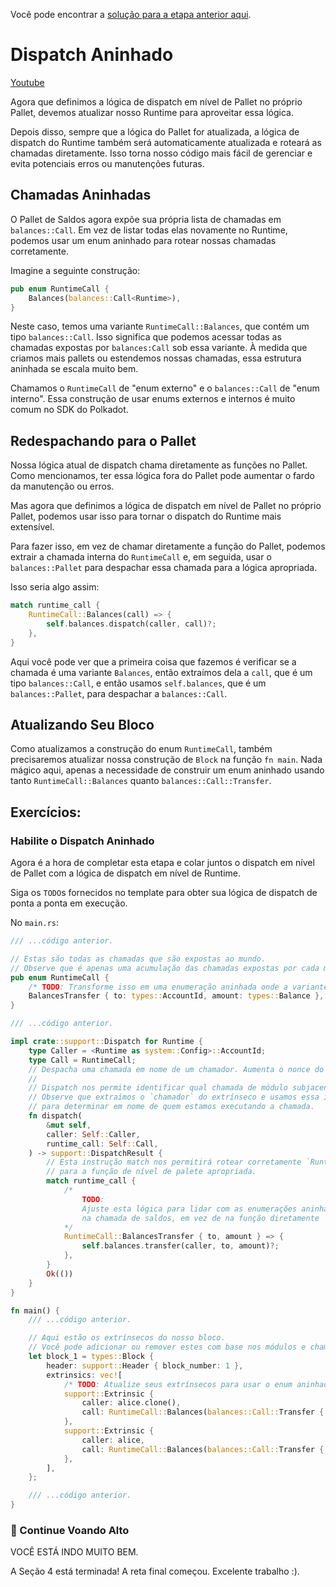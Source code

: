 Você pode encontrar a [solução para a etapa anterior aqui](https://gist.github.com/nomadbitcoin/752f5f7451846f9bd6b9bbcfc29c8fa6).

# Dispatch Aninhado

[Youtube](https://youtu.be/alTqa9Idu2I?si=2A7-tHZALDiPw7sv)

Agora que definimos a lógica de dispatch em nível de Pallet no próprio Pallet, devemos atualizar nosso Runtime para aproveitar essa lógica.

Depois disso, sempre que a lógica do Pallet for atualizada, a lógica de dispatch do Runtime também será automaticamente atualizada e roteará as chamadas diretamente. Isso torna nosso código mais fácil de gerenciar e evita potenciais erros ou manutenções futuras.

## Chamadas Aninhadas

O Pallet de Saldos agora expõe sua própria lista de chamadas em `balances::Call`. Em vez de listar todas elas novamente no Runtime, podemos usar um enum aninhado para rotear nossas chamadas corretamente.

Imagine a seguinte construção:

```rust
pub enum RuntimeCall {
	Balances(balances::Call<Runtime>),
}
```

Neste caso, temos uma variante `RuntimeCall::Balances`, que contém um tipo `balances::Call`. Isso significa que podemos acessar todas as chamadas expostas por `balances:Call` sob essa variante. À medida que criamos mais pallets ou estendemos nossas chamadas, essa estrutura aninhada se escala muito bem.

Chamamos o `RuntimeCall` de "enum externo" e o `balances::Call` de "enum interno". Essa construção de usar enums externos e internos é muito comum no SDK do Polkadot.

## Redespachando para o Pallet

Nossa lógica atual de dispatch chama diretamente as funções no Pallet. Como mencionamos, ter essa lógica fora do Pallet pode aumentar o fardo da manutenção ou erros.

Mas agora que definimos a lógica de dispatch em nível de Pallet no próprio Pallet, podemos usar isso para tornar o dispatch do Runtime mais extensível.

Para fazer isso, em vez de chamar diretamente a função do Pallet, podemos extrair a chamada interna do `RuntimeCall` e, em seguida, usar o `balances::Pallet` para despachar essa chamada para a lógica apropriada.

Isso seria algo assim:

```rust
match runtime_call {
	RuntimeCall::Balances(call) => {
		self.balances.dispatch(caller, call)?;
	},
}
```

Aqui você pode ver que a primeira coisa que fazemos é verificar se a chamada é uma variante `Balances`, então extraímos dela a `call`, que é um tipo `balances::Call`, e então usamos `self.balances`, que é um `balances::Pallet`, para despachar a `balances::Call`.

## Atualizando Seu Bloco

Como atualizamos a construção do enum `RuntimeCall`, também precisaremos atualizar nossa construção de `Block` na função `fn main`. Nada mágico aqui, apenas a necessidade de construir um enum aninhado usando tanto `RuntimeCall::Balances` quanto `balances::Call::Transfer`.

## Exercícios:

### Habilite o Dispatch Aninhado

Agora é a hora de completar esta etapa e colar juntos o dispatch em nível de Pallet com a lógica de dispatch em nível de Runtime.

Siga os `TODO`s fornecidos no template para obter sua lógica de dispatch de ponta a ponta em execução.

No `main.rs`:

```rust
/// ...código anterior.

// Estas são todas as chamadas que são expostas ao mundo.
// Observe que é apenas uma acumulação das chamadas expostas por cada módulo.
pub enum RuntimeCall {
	/* TODO: Transforme isso em uma enumeração aninhada onde a variante `Balances` contém um `balances::Call`. */
	BalancesTransfer { to: types::AccountId, amount: types::Balance },
}

/// ...código anterior.

impl crate::support::Dispatch for Runtime {
	type Caller = <Runtime as system::Config>::AccountId;
	type Call = RuntimeCall;
	// Despacha uma chamada em nome de um chamador. Aumenta o nonce do chamador.
  	//
	// Dispatch nos permite identificar qual chamada de módulo subjacente queremos executar.
	// Observe que extraímos o `chamador` do extrínseco e usamos essa informação
	// para determinar em nome de quem estamos executando a chamada.
	fn dispatch(
		&mut self,
		caller: Self::Caller,
		runtime_call: Self::Call,
	) -> support::DispatchResult {
		// Esta instrução match nos permitirá rotear corretamente `RuntimeCall`s
  		// para a função de nível de palete apropriada.
		match runtime_call {
			/*
				TODO:
				Ajuste esta lógica para lidar com as enumerações aninhadas e simplesmente chame a lógica `dispatch`
  				na chamada de saldos, em vez de na função diretamente
			*/
			RuntimeCall::BalancesTransfer { to, amount } => {
				self.balances.transfer(caller, to, amount)?;
			},
		}
		Ok(())
	}
}

fn main() {
    /// ...código anterior.

    // Aqui estão os extrínsecos do nosso bloco.
    // Você pode adicionar ou remover estes com base nos módulos e chamadas que você configurou.
    let block_1 = types::Block {
        header: support::Header { block_number: 1 },
        extrinsics: vec![
            /* TODO: Atualize seus extrínsecos para usar o enum aninhado. */
            support::Extrinsic {
                caller: alice.clone(),
                call: RuntimeCall::Balances(balances::Call::Transfer { to: bob, amount: 20 }),
            },
            support::Extrinsic {
                caller: alice,
                call: RuntimeCall::Balances(balances::Call::Transfer { to: charlie, amount: 20 }),
            },
        ],
    };

    /// ...código anterior.
}
```

### 🚀 Continue Voando Alto
VOCÊ ESTÁ INDO MUITO BEM.

A Seção 4 está terminada! A reta final começou. Excelente trabalho :).